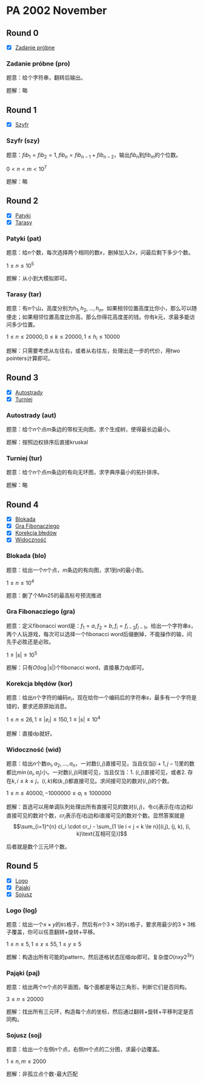 # PA 2002 November

## Round 0

+ [x] [Zadanie próbne](https://szkopul.edu.pl/problemset/problem/-Yhja_E7nBBN6gSmjxYOjVnj/site/)

### Zadanie próbne (pro)

题意：给个字符串，翻转后输出。

题解：略

## Round 1

+ [x] [Szyfr](https://szkopul.edu.pl/problemset/problem/JeZXAV_m6RvyN6ANWz7nDDJJ/site/)

### Szyfr (szy)

题意：$fib_1=fib_2=1, fib_n=fib_{n-1}+fib_{n-2}$，输出$fib_n$到$fib_m$的个位数。

$0 < n < m < 10^7$

题解：略

## Round 2

+ [x] [Patyki](https://szkopul.edu.pl/problemset/problem/oNbyTvJCeUiCiIjsWuttQFfV/site/)
+ [x] [Tarasy](https://szkopul.edu.pl/problemset/problem/db7CAaN84by8p8oO4jeomOBv/site/)

### Patyki (pat)

题意：给$n$个数，每次选择两个相同的数$x$，删掉加入$2x$，问最后剩下多少个数。

$1 \le n \le 10^5$

题解：从小到大模拟即可。

### Tarasy (tar)

题意：有$n$个山，高度分别为$h_1,h_2,\dots,h_n$。如果相邻位置高度比你小，那么可以随便走；如果相邻位置高度比你高，那么你得花高度差的钱。你有$k$元，求最多能访问多少位置。

$1 \le n \le 20000, 0 \le k \le 20000, 1 \le h_i \le 10000$

题解：只需要考虑从左往右，或者从右往左，处理出走一步的代价，用two pointers计算即可。

## Round 3

+ [x] [Autostrady](https://szkopul.edu.pl/problemset/problem/n2hIcEYC7gFElcM3bEmLPa6S/site/)
+ [x] [Turniej](https://szkopul.edu.pl/problemset/problem/csRyGSzEudhfA_ptvAurOVFH/site/)

### Autostrady (aut)

题意：给个$n$个点$m$条边的带权无向图，求个生成树，使得最长边最小。

题解：按照边权排序后直接kruskal

### Turniej (tur)

题意：给个$n$个点$m$条边的有向无环图，求字典序最小的拓扑排序。

题解：略

## Round 4

+ [x] [Blokada](https://szkopul.edu.pl/problemset/problem/nqgsdR6MkTktozE1FA8s3R-z/site/)
+ [x] [Gra Fibonacziego](https://szkopul.edu.pl/problemset/problem/2Q9yGSHjU6O1EyeQKSt8CtPi/site/)
+ [x] [Korekcja błędów](https://szkopul.edu.pl/problemset/problem/TxDGz-wo3oHz_0kFsoZX-IuI/site/)
+ [x] [Widoczność](https://szkopul.edu.pl/problemset/problem/j7MIw_8xnVjBrBy-zbqA8BbH/site/)

### Blokada (blo)

题意：给出一个$n$个点，$m$条边的有向图，求$1$到$n$的最小割。

$1 \le n \le 10^4$

题意：蒯了个Min25的最高标号预流推进

### Gra Fibonacziego (gra)

题意：定义fibonacci word是：$f_1=a,f_2=b,f_i=f_{i-2}f_{i-1}$。给出一个字符串$s$，两个人玩游戏，每次可以选择一个fibonacci word后缀删掉，不能操作的输，问先手必胜还是必败。

$1 \le |s| \le 10^5$

题解：只有$O(\log |s|)$个fibonacci word，直接暴力dp即可。

### Korekcja błędów (kor)

题意：给出$n$个字符的编码$e_i$，现在给你一个编码后的字符串$s$，最多有一个字符是错的，要求还原原始消息。

$1 \le n \le 26, 1 \le |e_i| \le 150, 1 \le |s| \le 10^4$

题解：直接dp就好。

### Widoczność (wid)

题意：给出$n$个数$a_1,a_2,\dots,a_n$，一对数$(i,j)$直接可见，当且仅当$[i+1,j-1]$里的数都比$\min(a_i,a_j)$小。一对数$(i,j)$间接可见，当且仅当：1. $(i,j)$直接可见，或者2. 存在$k, i \le k \le j$，$(i,k)$和$(k,j)$都直接可见。求间接可见的数对$(i,j)$的个数。

$1 \le n \le 40000, -1000000 \le a_i \le 1000000$

题解：首选可以用单调队列处理出所有直接可见的数对$(i,j)$，令$cl_i$表示在$i$左边和$i$直接可见的数对个数，$cr_i$表示在$i$右边和$i$直接可见的数对个数。显然答案就是
$$\sum_{i=1}^{n} cl_i \cdot cr_i - \sum_{1 \le i < j < k \le n}[(i,j), (j, k), (i, k)\text{互相可见}]$$

后者就是数个三元环个数。

## Round 5

+ [x] [Logo](https://szkopul.edu.pl/problemset/problem/u19I1ez5a1zBfvWvGwEI2usC/site/)
+ [x] [Pająki](https://szkopul.edu.pl/problemset/problem/NHHMwzZ6W57lyd5nDUCQKdZ7/site/)
+ [x] [Sojusz](https://szkopul.edu.pl/problemset/problem/RTQUjjG9QKc1yMi2kg5Y3zAk/site/)

### Logo (log)

题意：给出一个$x \times y$的`01`格子，然后有$n$个$3 \times 3$的`01`格子，要求用最少的$3 \times 3$格子覆盖，你可以任意翻转+旋转+平移。

$1 \le n \le 5, 1 \le x \le 55, 1 \le y \le 5$

题解：构造出所有可能的pattern，然后逐格状态压缩dp即可。复杂度$O(nxy2^{3y})$

### Pająki (paj)

题意：给出两个$n$个点的平面图，每个面都是等边三角形，判断它们是否同构。

$3 \le n \le 20000$

题解：找出所有三元环，构造每个点的坐标，然后通过翻转+旋转+平移判定是否同构。

### Sojusz (soj)

题意：给出一个左侧$n$个点，右侧$m$个点的二分图，求最小边覆盖。

$1 \le n, m \le 2000$

题解：非孤立点个数-最大匹配
